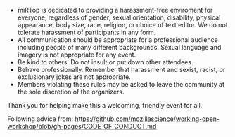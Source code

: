 * miRTop is dedicated to providing a harassment-free enviroment for everyone, regardless of gender, sexual orientation, disability, physical appearance, body size, race, religion, or choice of text editor. We do not tolerate harassment of participants in any form.
* All communication should be appropriate for a professional audience including people of many different backgrounds. Sexual language and imagery is not appropriate for any event.
* Be kind to others. Do not insult or put down other attendees.
* Behave professionally. Remember that harassment and sexist, racist, or exclusionary jokes are not appropriate.
* Members violating these rules may be asked to leave the community at the sole discretion of the organizers.

Thank you for helping make this a welcoming, friendly event for all.

Following advice from: https://github.com/mozillascience/working-open-workshop/blob/gh-pages/CODE_OF_CONDUCT.md
